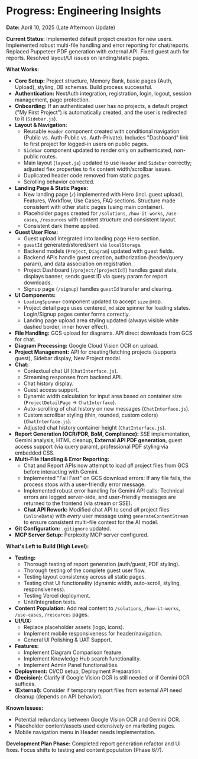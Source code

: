 # Progress: Engineering Insights

**Date:** April 10, 2025 (Late Afternoon Update)

**Current Status:** Implemented default project creation for new users. Implemented robust multi-file handling and error reporting for chat/reports. Replaced Puppeteer PDF generation with external API. Fixed guest auth for reports. Resolved layout/UI issues on landing/static pages.

**What Works:**
-   **Core Setup:** Project structure, Memory Bank, basic pages (Auth, Upload), styling, DB schemas. Build process successful.
-   **Authentication:** NextAuth integration, registration, login, logout, session management, page protection.
-   **Onboarding:** If an authenticated user has no projects, a default project ("My First Project") is automatically created, and the user is redirected to it (`Sidebar.js`).
-   **Layout & Navigation:**
    -   Reusable `Header` component created with conditional navigation (Public vs. Auth-Public vs. Auth-Private). Includes "Dashboard" link to first project for logged-in users on public pages.
    -   `Sidebar` component updated to render only on authenticated, non-public routes.
    -   Main layout (`layout.js`) updated to use `Header` and `Sidebar` correctly; adjusted flex properties to fix content width/scrollbar issues.
    -   Duplicated header code removed from static pages.
    -   Scrolling behavior corrected.
-   **Landing Page & Static Pages:**
    -   New landing page (`/`) implemented with Hero (incl. guest upload), Features, Workflow, Use Cases, FAQ sections. Structure made consistent with other static pages (using main container).
    -   Placeholder pages created for `/solutions`, `/how-it-works`, `/use-cases`, `/resources` with content structure and consistent layout.
    -   Consistent dark theme applied.
-   **Guest User Flow:**
    -   Guest upload integrated into landing page Hero section.
    -   `guestId` generated/stored/sent via `localStorage`.
    -   Backend models (`Project`, `Diagram`) updated with guest fields.
    -   Backend APIs handle guest creation, authorization (header/query param), and data association on registration.
    -   Project Dashboard (`/project/[projectId]`) handles guest state, displays banner, sends guest ID via query param for report downloads.
    -   Signup page (`/signup`) handles `guestId` transfer and clearing.
-   **UI Components:**
    -   `LoadingSpinner` component updated to accept `size` prop.
    -   Project detail page uses centered, `md` size spinner for loading states. Login/Signup pages center forms correctly.
    -   Landing page upload area styling updated (always visible white dashed border, inner hover effect).
-   **File Handling:** GCS upload for diagrams. API direct downloads from GCS for chat.
-   **Diagram Processing:** Google Cloud Vision OCR on upload.
-   **Project Management:** API for creating/fetching projects (supports guest), Sidebar display, New Project modal.
-   **Chat:**
    -   Contextual chat UI (`ChatInterface.js`).
    -   Streaming responses from backend API.
    -   Chat history display.
    -   Guest access support.
    -   Dynamic width calculation for input area based on container size (`ProjectDetailPage` -> `ChatInterface`).
    -   Auto-scrolling of chat history on new messages (`ChatInterface.js`).
    -   Custom scrollbar styling (thin, rounded, custom colors) (`ChatInterface.js`).
    -   Adjusted chat history container height (`ChatInterface.js`).
-   **Report Generation (OCR/PDR, BoM, Compliance):** SSE implementation, Gemini analysis, HTML cleanup, **External API PDF generation**, guest access support (via query param), professional PDF styling via embedded CSS.
-   **Multi-File Handling & Error Reporting:**
    -   Chat and Report APIs now attempt to load *all* project files from GCS before interacting with Gemini.
    -   Implemented "Fail Fast" on GCS download errors: If any file fails, the process stops with a user-friendly error message.
    -   Implemented robust error handling for Gemini API calls: Technical errors are logged server-side, and user-friendly messages are returned to the frontend (via stream or SSE).
    -   **Chat API Rework:** Modified chat API to send *all* project files (`inlineData`) with *every* user message using `generateContentStream` to ensure consistent multi-file context for the AI model.
-   **Git Configuration:** `.gitignore` updated.
-   **MCP Server Setup:** Perplexity MCP server configured.

**What's Left to Build (High Level):**
-   **Testing:**
    -   Thorough testing of report generation (auth/guest, PDF styling).
    -   Thorough testing of the complete guest user flow.
    -   Testing layout consistency across all static pages.
    -   Testing chat UI functionality (dynamic width, auto-scroll, styling, responsiveness).
    -   Testing Vercel deployment.
    -   Unit/Integration tests.
-   **Content Population:** Add real content to `/solutions`, `/how-it-works`, `/use-cases`, `/resources` pages.
-   **UI/UX:**
    -   Replace placeholder assets (logo, icons).
    -   Implement mobile responsiveness for header/navigation.
    -   General UI Polishing & UAT Support.
-   **Features:**
    -   Implement Diagram Comparison feature.
    -   Implement Knowledge Hub search functionality.
    -   Implement Admin Panel functionalities.
-   **Deployment:** CI/CD setup, Deployment Preparation.
-   **(Decision):** Clarify if Google Vision OCR is still needed or if Gemini OCR suffices.
-   **(External):** Consider if temporary report files from external API need cleanup (depends on API behavior).

**Known Issues:**
-   Potential redundancy between Google Vision OCR and Gemini OCR.
-   Placeholder content/assets used extensively on marketing pages.
-   Mobile navigation menu in Header needs implementation.

**Development Plan Phase:** Completed report generation refactor and UI fixes. Focus shifts to testing and content population (Phase 6/7).

